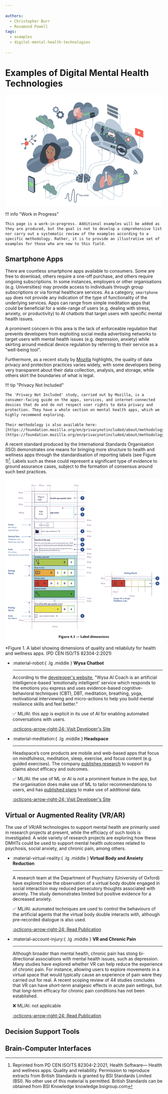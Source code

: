 ```yaml
---

authors:
  - Christopher Burr
  - Rosamund Powell
tags:
  - examples
  - digital-mental-health-technologies
 
---
```


# Examples of Digital Mental Health Technologies

![](https://raw.githubusercontent.com/alan-turing-institute/trustworthy-assurance/main/docs/assets/images/artificial-intelligence.png)

!!! info "Work in Progress"

    This page is a work-in-progress. Additional examples will be added as they are produced, but the goal is not to develop a comprehensive list nor carry out a systematic review of the examples according to a specific methodology. Rather, it is to provide an illustrative set of examples for those who are new to this field.
    
## Smartphone Apps

There are countless smartphone apps available to consumers. Some are free to download, others require a one-off purchase, and others require ongoing subscriptions. In some instances, employers or other organisations (e.g. Universities) may provide access to individuals through group subscriptions or via formal healthcare services. As a category, `smartphone app` does not provide any indication of the type of functionality of the underlying services. Apps can range from simple meditation apps that could be beneficial for a wide-range of users (e.g. dealing with stress, anxiety, or productivity) to AI chatbots that target users with specific mental health issues. 

A prominent concern in this area is the lack of enforceable regulation that prevents developers from exploiting social media advertising networks to target users with mental health issues (e.g. depression, anxiety) while skirting around medical device regulation by referring to their service as a "well-being tool".

Furthermore, as a recent study by [Mozilla](https://foundation.mozilla.org/en/privacynotincluded/) highlights, the quality of data privacy and protection practices varies widely, with some developers being very transparent about their data collection, analysis, and storage, while others skirt the boundaries of what is legal.

!!! tip "Privacy Not Included"

    The 'Privacy Not Included' study, carried out by Mozilla, is a consumer-facing guide on the apps, services, and internet-connected devices that do and do not respect user rights to data privacy and protection. They have a whole section on mental health apps, which we highly recommend exploring. 
    
    Their methodology is also available here: [https://foundation.mozilla.org/en/privacynotincluded/about/methodology/](https://foundation.mozilla.org/en/privacynotincluded/about/methodology/)

A recent standard produced by the International Standards Organisation (ISO) demonstrates one means for bringing more structure to health and wellness apps through the standardisation of reporting labels (see Figure 1)[^iso]. Labels such as these could represent a significant type of evidence to ground assurance cases, subject to the formation of consensus around such best practices.

[^iso]: Reprinted from PD CEN ISO/TS 82304-2:2021, Health Software— Health and wellness apps. Quality and reliability. Permission to reproduce extracts from British Standards is granted by BSI Standards Limited (BSI). No other use of this material is permitted.  British Standards can be obtained from BSI Knowledge knowledge.bsigroup.com

![An example of a lable to accompany health and wellness apps](https://raw.githubusercontent.com/alan-turing-institute/trustworthy-assurance/main/docs/assets/images/applabel.png)
*Figure 1. A label showing dimensions of quality and reliabiluty for health and wellness apps. (PD CEN ISO/TS 82304-2:2021) 

<div class="grid cards" markdown>

-   :material-robot:{ .lg .middle } __Wysa Chatbot__

    ---

    According to the [develeoper's website](https://www.wysa.io/faq[), "Wysa AI Coach is an artificial intelligence-based 'emotionally intelligent' service which responds to the emotions you express and uses evidence-based cognitive-behavioral techniques (CBT), DBT, meditation, breathing, yoga, motivational interviewing and micro-actions to help you build mental resilience skills and feel better."
    
    ✅ ML/AI: this app is explicit in its use of AI for enabling automated conversations with users.

    [:octicons-arrow-right-24: Visit Developer's Site](https://www.wysa.io)

-   :material-meditation:{ .lg .middle } __Headspace__

    ---

    Headspace’s core products are mobile and web-based apps that focus on mindfulness, meditation, sleep, exercise, and focus content (e.g. guided exercises). The company [publishes research](https://www.headspace.com/science) to support its claims about efficacy and outcomes.
    
    ✅ ML/AI: the use of ML or AI is not a prominent feature in the app, but the organisation does make use of ML to tailor recommendations to users, and has [published plans](https://headspace.medium.com/infrastructure-design-for-real-time-machine-learning-inference-e140793d6741) to make use of additional data.

    [:octicons-arrow-right-24: Visit Developer's Site](https://www.headspace.com)
    
</div> 


## Virtual or Augmented Reality (VR/AR)

The use of VR/AR technologies to support mental health are primarily used in research projects at present, while the efficiacy of such tools is investigated. A wide variety of research projects are exploring how these DMHTs could be used to support mental health outcomes related to psychosis, social anxiety, and chronic pain, among others.

<div class="grid cards" markdown>

-   :material-virtual-reality:{ .lg .middle } __Virtual Body and Anxiety Reduction__

    ---

    A research team at the Department of Psychiatry (University of Oxford) have explored how the observation of a virtual body double engaged in social interaction may reduced persecutory thoughts associated with anxiety. The study demonstrates limited but positive evidence for a decreased anxiety.
    
    ✅ ML/AI: automated techniques are used to control the behaviours of the artificial agents that the virtual body double interacts with, although pre-recorded dialogue is also used.
    

    [:octicons-arrow-right-24: Read Publication](https://www.nature.com/articles/s41598-021-03373-x)

-   :material-account-injury:{ .lg .middle } __VR and Chronic Pain__

    ---

    Although broader than mental health, chronic pain has stong bi-directional associations with mental health issues, such as depression. Many studies have explored whether VR can help reduce the experience of chronic pain. For instance, allowing users to explore movements in a virtual space that would typically cause an experience of pain were they carried out for real. A recent scoping review of 44 studies concludes that VR can have *short-term* analgesic effects in acute pain settings, but that *long-term* efficacy for chronic pain conditions has not been established. 
    
    ❌ ML/AI: not applicable

    [:octicons-arrow-right-24: Read Publication](https://academic.oup.com/painmedicine/article-abstract/23/1/105/6321464?login=false)
    
</div> 

## Decision Support Tools



## Brain-Computer Interfaces